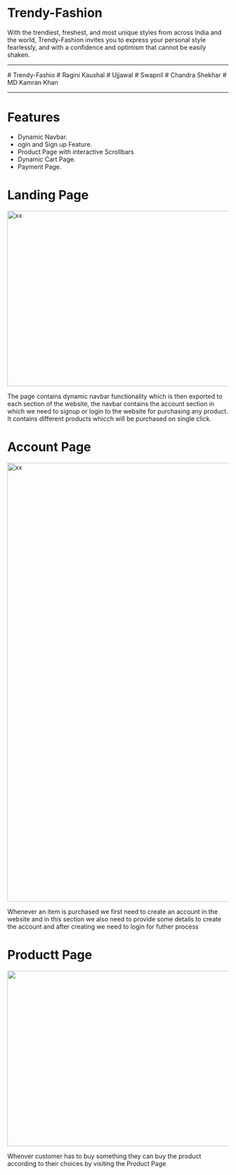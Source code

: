 # Trendy-Fashion
With the trendiest, freshest, and most unique styles from across India and the world, Trendy-Fashion invites you to express your personal style fearlessly, and with a confidence and optimism that cannot be easily shaken.
<hr/>
# Trendy-Fashio
  # Ragini Kaushal
  # Ujjawal
  # Swapnil
  # Chandra Shekhar
  # MD Kamran Khan
<hr/>
<h1>Features</h1>
<ul>
<li>Dynamic Navbar.
</li>
<li>ogin and Sign up Feature.
</li>
<li>Product Page with interactive Scrollbars
</li>
<li>Dynamic Cart Page.
</li>
<li>Payment Page.</li>
</ul>

<h1>Landing Page</h1>
<img src="https://i.imgur.com/uvscrBR.png"
alt="xx" width=1000px height=400px/>
<p>The page contains dynamic navbar functionality which is then exported to each section of the website, the navbar contains the account section in which we need to signup or login to the website for purchasing any product. It contains different products whicch will be purchased on single click.</p>


<h1>Account Page</h1>
<img src="https://i.imgur.com/iYdVdhi.png" width=1000px heoght=400px
alt="xx"/>
<p>Whenever an item is purchased we first need to create an account in the website and in this section we also need to provide some details to create the account and after creating we need to login for futher process</p>

<h1>Productt Page</h1>
<img src="" alt="" width=1000px height=400px/>
<p> Whenver customer has to buy something they can buy the product according to their choices by visiting the Product Page</p>
